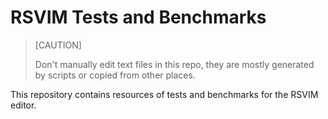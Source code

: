 # RSVIM Tests and Benchmarks

> [CAUTION]
>
> Don't manually edit text files in this repo, they are mostly generated by scripts or copied from other places.

This repository contains resources of tests and benchmarks for the RSVIM editor.
